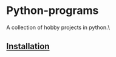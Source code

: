 # Python-programs
A collection of hobby projects in python.\
## [Installation](https://github.com/AndreasTNT/Python-programs/wiki/Installation)
